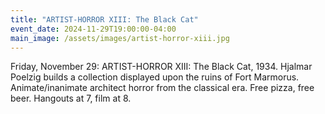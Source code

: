 ```yaml
---
title: "ARTIST-HORROR XIII: The Black Cat"
event_date: 2024-11-29T19:00:00-04:00
main_image: /assets/images/artist-horror-xiii.jpg
---
```


Friday, November 29: ARTIST-HORROR XIII: The Black Cat, 1934. Hjalmar Poelzig
builds a collection displayed upon the ruins of Fort Marmorus.
Animate/inanimate architect horror from the classical era. Free pizza, free
beer. Hangouts at 7, film at 8.
